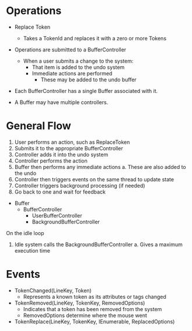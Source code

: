 # Operations

* Replace Token
	* Takes a TokenId and replaces it with a zero or more Tokens

* Operations are submitted to a BufferController
	* When a user submits a change to the system:
		* That item is added to the undo system
		* Immediate actions are performed
			* These may be added to the undo buffer
* Each BufferController has a single Buffer associated with it.
* A Buffer may have multiple controllers.

# General Flow

1. User performs an action, such as ReplaceToken
2. Submits it to the appropriate BufferController
3. Controller adds it into the undo system
4. Controller performs the action
5. Buffer then performs any immediate actions
	a. These are also added to the undo
6. Controller then triggers events on the same thread to update state
7. Controller triggers background processing (if needed)
8. Go back to one and wait for feedback

* Buffer
	* BufferController
		* UserBufferController
		* BackgroundBufferController

On the idle loop

1. Idle system calls the BackgroundBufferController
	a. Gives a maximum execution time

# Events

* TokenChanged(LineKey, Token)
	* Represents a known token as its attributes or tags changed
* TokenRemoved(LineKey, TokenKey, RemovedOptions)
	* Indicates that a token has been removed from the system
	* RemovedOptions determine where the mouse went
* TokenReplace(LineKey, TokenKey, IEnumerable<Token>, ReplacedOptions)
